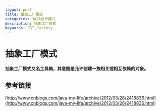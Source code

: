 ```yaml
---
layout: post
title: 抽象工厂模式
categories: JAVA设计模式
description: 抽象工厂模式
keywords: 工厂,factory
---
```


# 抽象工厂模式

**抽象工厂模式又名工具箱，其意图是允许创建一族相关或相互依赖的对象。**
   
## 参考链接

[http://www.cnblogs.com/java-my-life/archive/2012/03/28/2418836.html](http://www.cnblogs.com/java-my-life/archive/2012/03/28/2418836.html)





